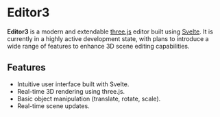 # Editor3

**Editor3** is a modern and extendable [three.js](https://threejs.org/) editor built using [Svelte](https://svelte.dev/). It is currently in a highly active development state, with plans to introduce a wide range of features to enhance 3D scene editing capabilities.

## Features

- Intuitive user interface built with Svelte.
- Real-time 3D rendering using three.js.
- Basic object manipulation (translate, rotate, scale).
- Real-time scene updates.

